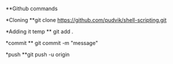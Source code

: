 **Github commands 

*Cloning
**git clone <https://github.com/pudvik/shell-scripting.git>

*Adding it temp 
** git add .

*commit 
** git commit -m "message"

*push
**git push -u origin <branch>